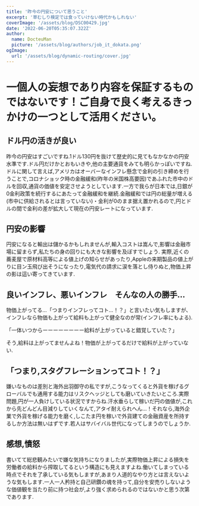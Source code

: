 ```yaml
---
title: '昨今の円安について思うこと'
excerpt: '草むしり検定では食っていけない時代かもしれない'
coverImage: '/assets/blog/DSC00429.jpg'
date: '2022-06-20T05:35:07.322Z'
author:
  name: DocteuMan
  picture: '/assets/blog/authors/job_it_dokata.png'
ogImage:
  url: '/assets/blog/dynamic-routing/cover.jpg'
---
```


# 一個人の妄想であり内容を保証するものではないです！ご自身で良く考えるきっかけの一つとして活用ください。

## ドル円の活きが良い
昨今の円安はすごいですね.1ドル130円を抜けて歴史的に見てもなかなかの円安水準です.ドル円だけかとおもいきや,他の主要通貨をみても明らかっぽいですね.
ドルに関して言えば,アメリカはオーバーなインフレ懸念で金利の引き締めを行うことで,コロナショック時の金融緩和(昨年の米国株高要因)であふれた市中のドルを回収,通貨の価値を安定させようとしています.一方で我らが日本では,日銀が0金利政策を続行するにあたって金融緩和を継続.金融緩和では円の総量が増える(市中に供給されるとは言っていない)・金利が0のまま据え置かれるので,円とドルの間で金利の差が拡大して現在の円安レートになっています.

## 円安の影響
円安になると輸出は儲かるかもしれませんが,輸入コストは嵩んで,影響は金融市場に留まらず,私たちの身の回りにも大きな影響を及ぼすでしょう.
実際,近くの蕎麦屋で原材料高等による値上げの知らせがあったり,Appleの来期製品の値上がりに目ン玉飛び出そうになったり,電気代の請求に涙を落とし侍りぬと,物価上昇の影は這い寄ってきています.

## 良いインフレ、悪いインフレ　そんなの人の勝手...
物価上がってる...「つまりインフレってコト...！？」と言いたい気もしますが、インフレなら物価も上がって給料も上がって健全なのが常(インフレ率にもよる).

「一体いつからーーーーーーーー給料が上がっていると錯覚していた？」

そう,給料は上がってませんよね！物価が上がってるだけで給料が上がっていない.

## 「つまり,スタグフレーションってコト！？」
嫌いなものは差別と海外出羽御守の私ですが,こうなってくると外貨を稼げるグローバルでも通用する能力はリスクヘッジとしても磨いていきたいところ.実際問題,円が一人負けしている状況ですからね.汗水垂らして稼いだ円の価値が,これから先どんどん目減りしていくなんて,アタイ耐えられへん...！それなら,海外企業で外貨を稼げる能力を磨く,しこたま円を稼いで外貨建ての金融資産を所持するしか方法は無いはずです.若人はサバイバル世代になってしまうのでしょうか.

## 感想,憤怒
書いてて総悲観みたいで嫌な気持ちになりましたが,実際物価上昇による損失を労働者の給料から搾取してるという構造にも見えますよね.働いてしまっている時点でそれを了承している気もしますが,あまり人道的なやり方とは言えないような気もします.一人一人矜持と自己研鑽の魂を持って,自分を安売りしないような価値観を当たり前に持つ社会が,より強く求められるのではないかと思う次第であります.